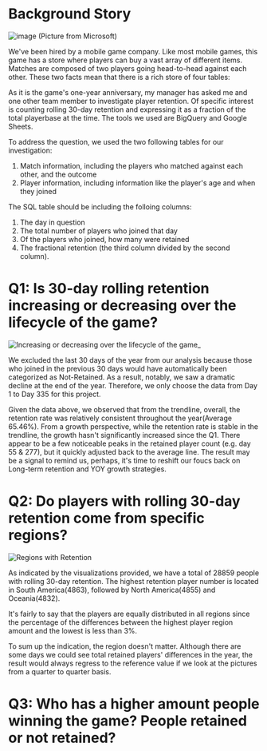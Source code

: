 # Background Story

![image](https://user-images.githubusercontent.com/94856154/154996331-b3b41f71-8e17-4302-afc8-09b0253173d9.png)
(Picture from Microsoft)

We've been hired by a mobile game company. Like most mobile games, this game has a store where players can buy a vast array of different items. Matches are composed of two players going head-to-head against each other. These two facts mean that there is a rich store of four tables:

As it is the game's one-year anniversary, my manager has asked me and one other team member to investigate player retention. Of specific interest is counting rolling 30-day retention and expressing it as a fraction of the total playerbase at the time. The tools we used are BigQuery and Google Sheets.

To address the question, we used the two following tables for our investigation:

1. Match information, including the players who matched against each other, and the outcome
2. Player information, including information like the player's age and when they joined

The SQL table should be including the folloing columns:
1. The day in question
2. The total number of players who joined that day
3. Of the players who joined, how many were retained
4. The fractional retention (the third column divided by the second column).



# Q1: Is 30-day rolling retention increasing or decreasing over the lifecycle of the game?
![Increasing or decreasing over the lifecycle of the game_](https://user-images.githubusercontent.com/94856154/155636714-af4473ef-619e-46f0-b7cc-c324c78c8896.png)

We excluded the last 30 days of the year from our analysis because those who joined in the previous 30 days would have automatically been categorized as Not-Retained. As a result, notably, we saw a dramatic decline at the end of the year. Therefore, we only choose the data from Day 1 to Day 335 for this project.

Given the data above, we observed that from the trendline, overall, the retention rate was relatively consistent throughout the year(Average 65.46%). From a growth perspective, while the retention rate is stable in the trendline, the growth hasn't significantly increased since the Q1. There appear to be a few noticeable peaks in the retained player count (e.g. day 55 & 277), but it quickly adjusted back to the average line. The result may be a signal to remind us, perhaps, it's time to reshift our foucs back on Long-term retention and YOY growth strategies.

# Q2: Do players with rolling 30-day retention come from specific regions?
![Regions with Retention](https://user-images.githubusercontent.com/94856154/155785811-1577e20a-7def-4b74-a941-93ac43973bd3.png)

As indicated by the visualizations provided, we have a total of 28859 people with rolling 30-day retention. The highest retention player number is located in South America(4863), followed by North America(4855) and Oceania(4832).

It's fairly to say that the players are equally distributed in all regions since the percentage of the differences between the highest player region amount and the lowest is less than 3%. 

To sum up the indication, the region doesn't matter. Although there are some days we could see total retained players' differences in the year, the result would always regress to the reference value if we look at the pictures from a quarter to quarter basis.

# Q3: Who has a higher amount people winning the game? People retained or not retained?




